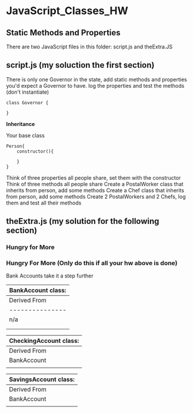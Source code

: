# JavaScript_Classes_HW
## Static Methods and Properties

There are two JavaScript files in this folder: script.js and theExtra.JS 

## script.js (my soluction the first section)

There is only one Governor in the state, add static methods and properties you'd expect a Governor to have.
log the properties and test the methods (don't instantiate)
```
class Governor {

}
```

**Inheritance**

Your base class
```
Person{
    constructor(){

    }
}
```
Think of three properties all people share, set them with the constructor
Think of three methods all people share
Create a PostalWorker class that inherits from person, add some methods
Create a Chef class that inherits from person, add some methods
Create 2 PostalWorkers and 2 Chefs, log them and test all their methods


## theExtra.js (my solution for the following section)
### Hungry for More 

### Hungry For More (Only do this if all your hw above is done)

Bank Accounts take it a step further

|**BankAccount class**:               |
|------------------------------------ |
| Derived From	| Properties |Methods |
|---------------|------------- |------- |
| n/a | ownerName, balance, acctNum | deposit, withdraw |
| | (generated in constructor | |
| | - not passed in) | |

| **CheckingAccount class:**                             |
|-------------------------------------------------------|
| Derived From	| Properties | Additional Methods |
| BankAccount | overdraftEnabled  | Override withdraw to |
| | | implement overdraft feature |


| **SavingsAccount class:** |
|-------------------------- |
| Derived From | Properties | Methods |
| BankAccount |  none | Override withdraw to |
| | | disallow withdrawals completely :)  |

